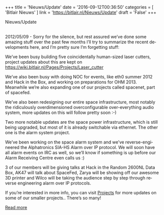 +++
title = 'Nieuws/Update'
date = '2016-09-12T00:36:50'
categories = [ 
 'Bitlair Nieuws' 
] 
link = 'https://bitlair.nl/Nieuws/Update'
draft = 'False'
+++

<div class="mw-content-ltr mw-parser-output" dir="ltr" lang="en"><p><a class="mw-selflink selflink">Nieuws/Update</a>
</p></div><div class="mw-content-ltr mw-parser-output" dir="ltr" lang="en"><p><br />
2012/05/09 - Sorry for the silence, but rest assured we’ve done some amazing stuff over the past few months
I’ll try to summarize the recent developments here, and I’m pretty sure I’m forgetting stuff:
</p><p>We’ve been busy building five coincidentally human-sized laser cutters, project updates about this are kept on <a class="external free" href="https://wiki.bitlair.nl/Pages/Projects/Laser_cutter" rel="nofollow">https://wiki.bitlair.nl/Pages/Projects/Laser_cutter</a>
</p><p>We’ve also been busy with doing NOC for events, like eth0 summer 2012 and Hack in the Box, and working on preparations for OHM 2013. Meanwhile we’re also expanding one of our projects called spacenet, part of spacefed.
</p><p>We’ve also been redesigning our entire space infrastructure, most notably the ridiculously overdimensioned overconfigurable over-everything audio system, more updates on this will follow pretty soon&#160;:-)
</p><p>Two more notable updates are the space power infrastructure, which is still being upgraded, but most of it is already switchable via ethernet. The other one is the alarm system project.
</p><p>We’ve been working on the space alarm system and we’ve reverse-engineered the Alphatronics SIA-HS Alarm over IP protocol. We will soon have all alarm events on IRC as well, so we’ll know if something is up before our Alarm Receiving Centre even calls us&#160;:)
</p><p>3 of our members will be giving talks at Hack in the Random 2600NL Data Box, AK47 will talk about SpaceFed, Zarya will be showing off our awesome 3D printer and Wilco will be taking the audience step by step through reverse engineering alarm over IP protocols.
</p><p>If you’re interested in more info, you can visit <a href="https://bitlair.nl/Projects" title="Projects">Projects</a> for more updates on some of our smaller projects.. There’s so many!
</p></div>

[Read more](https://bitlair.nl/Nieuws/Update)